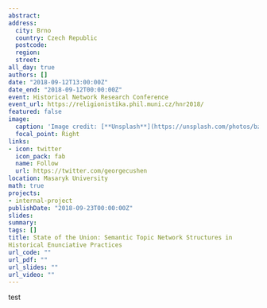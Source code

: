 ```yaml
---
abstract: 
address:
  city: Brno
  country: Czech Republic
  postcode: 
  region: 
  street: 
all_day: true
authors: []
date: "2018-09-12T13:00:00Z"
date_end: "2018-09-12T00:00:00Z"
event: Historical Network Research Conference 
event_url: https://religionistika.phil.muni.cz/hnr2018/
featured: false
image:
  caption: 'Image credit: [**Unsplash**](https://unsplash.com/photos/bzdhc5b3Bxs)'
  focal_point: Right
links:
- icon: twitter
  icon_pack: fab
  name: Follow
  url: https://twitter.com/georgecushen
location: Masaryk University
math: true
projects:
- internal-project
publishDate: "2018-09-23T00:00:00Z"
slides:
summary: 
tags: []
title: State of the Union: Semantic Topic Network Structures in
Historical Enunciative Practices
url_code: ""
url_pdf: ""
url_slides: ""
url_video: ""
---
```


test
